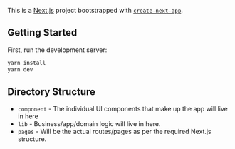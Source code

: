 This is a [Next.js](https://nextjs.org/) project bootstrapped with [`create-next-app`](https://github.com/vercel/next.js/tree/canary/packages/create-next-app).

## Getting Started

First, run the development server:

```bash
yarn install
yarn dev
```

## Directory Structure
- `component` - The individual UI components that make up the app will live in here
- `lib` - Business/app/domain logic will live in here.
- `pages` - Will be the actual routes/pages as per the required Next.js structure.
